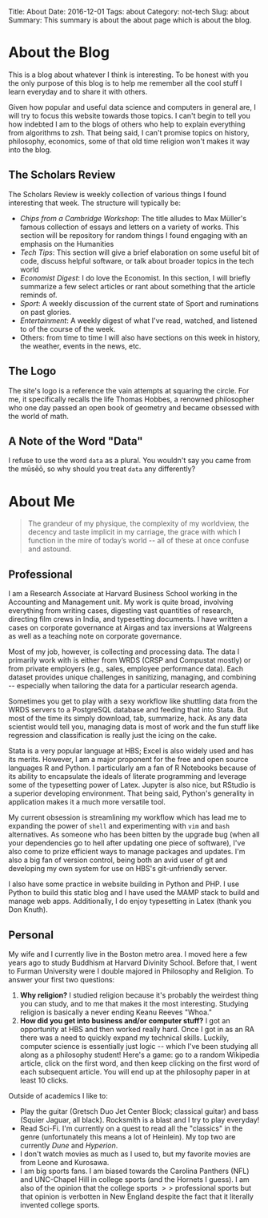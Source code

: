 Title: About
Date: 2016-12-01
Tags: about
Category: not-tech
Slug: about
Summary: This summary is about the about page which is about the blog.

# About the Blog

This is a blog about whatever I think is interesting. To be honest with you the only purpose of this blog is to help me remember all the cool stuff I learn everyday and to share it with others.

Given how popular and useful data science and computers in general are, I will try to focus this website towards those topics. I can't begin to tell you how indebted I am to the blogs of others who help to explain everything from algorithms to zsh. That being said, I can't promise topics on history, philosophy, economics, some of that old time religion won't makes it way into the blog.

## The Scholars Review

The Scholars Review is weekly collection of various things I found interesting that week. The structure will typically be:

* *Chips from a Cambridge Workshop*: The title alludes to Max Müller's famous collection of essays and letters on a variety of works. This section will be repository for random things I found engaging with an emphasis on the Humanities
* *Tech Tips*: This section will give a brief elaboration on some useful bit of code, discuss helpful software, or talk about broader topics in the tech world
* *Economist Digest*: I do love the Economist. In this section, I will briefly summarize a few select articles or rant about something that the article reminds of.
* *Sport*: A weekly discussion of the current state of Sport and ruminations on past glories.
* *Entertainment*: A weekly digest of what I've read, watched, and listened to of the course of the week.
* Others: from time to time I will also have sections on this week in history, the weather, events in the news, etc.

## The Logo

The site's logo is a reference the vain attempts at squaring the circle. For me, it specifically recalls the life Thomas Hobbes, a renowned philosopher who one day passed an open book of geometry and became obsessed with the world of math.

## A Note of the Word "Data"

I refuse to use the word `data` as a plural. You wouldn't say you came from the mūsēō, so why should you treat `data` any differently?

# About Me

>The grandeur of my physique, the complexity of my worldview, the decency and taste implicit in my carriage, the grace with which I function in the mire of today’s world -- all of these at once confuse and astound.

## Professional

I am a Research Associate at Harvard Business School working in the Accounting and Management unit. My work is quite broad, involving everything from writing cases, digesting vast quantities of research, directing film crews in India, and typesetting documents. I have written a cases on corporate governance at Airgas and tax inversions at Walgreens as well as a teaching note on corporate governance.

Most of my job, however, is collecting and processing data. The data I primarily work with is either from WRDS (CRSP and Compustat mostly) or from private employers (e.g., sales, employee performance data). Each dataset provides unique challenges in sanitizing, managing, and combining -- especially when tailoring the data for a particular research agenda.

Sometimes you get to play with a sexy workflow like shuttling data from the WRDS servers to a PostgreSQL database and feeding that into Stata. But most of the time its simply download, tab, summarize, hack. As any data scientist would tell you, managing data is most of work and the fun stuff like regression and classification is really just the icing on the cake.

Stata is a very popular language at HBS; Excel is also widely used and has its merits. However, I am a major proponent for the free and open source languages R and Python. I particularly am a fan of R Notebooks because of its ability to encapsulate the ideals of literate programming and leverage some of the typesetting power of Latex. Jupyter is also nice, but RStudio is a superior developing environment. That being said, Python's generality in application makes it a much more versatile tool.

My current obsession is streamlining my workflow which has lead me to expanding the power of `shell` and experimenting with `vim` and `bash` alternatives. As someone who has been bitten by the upgrade bug (when all your dependencies go to hell after updating one piece of software), I've also come to prize efficient ways to manage packages and updates. I'm also a big fan of version control, being both an avid user of git and developing my own system for use on HBS's git-unfriendly server.

I also have some practice in website building in Python and PHP. I use Python to build this static blog and I have used the MAMP stack to build and manage web apps. Additionally, I do enjoy typesetting in Latex (thank you Don Knuth).

## Personal

My wife and I currently live in the Boston metro area. I moved here a few years ago to study Buddhism at Harvard Divinity School. Before that, I went to Furman University were I double majored in Philosophy and Religion. To answer your first two questions:

1. **Why religion?** I studied religion because it's probably the weirdest thing you can study, and to me that makes it the most interesting. Studying religion is basically a never ending Keanu Reeves "Whoa."
2. **How did you get into business and/or computer stuff?** I got an opportunity at HBS and then worked really hard. Once I got in as an RA there was a need to quickly expand my technical skills. Luckily, computer science is essentially just logic -- which I've been studying all along as a philosophy student! Here's a game: go to a random Wikipedia article, click on the first word, and then keep clicking on the first word of each subsequent article. You will end up at the philosophy paper in at least 10 clicks.

Outside of academics I like to:

* Play the guitar (Gretsch Duo Jet Center Block; classical guitar) and bass (Squier Jaguar, all black). Rocksmith is a blast and I try to play everyday!
* Read Sci-Fi. I'm currently on a quest to read all the "classics" in the genre (unfortunately this means a lot of Heinlein). My top two are currently *Dune* and *Hyperion*.
* I don't watch movies as much as I used to, but my favorite movies are from Leone and Kurosawa.
* I am big sports fans. I am biased towards the Carolina Panthers (NFL) and UNC-Chapel Hill in college sports (and the Hornets I guess). I am also of the opinion that the college sports $>>$ professional sports but that opinion is verbotten in New England despite the fact that it literally invented college sports.
